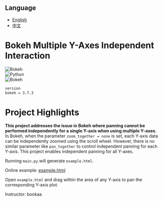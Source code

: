 ## Language

- [English](README.md)
- [中文](README_zh.md)

# Bokeh Multiple Y-Axes Independent Interaction  
![Bokeh](https://static.bokeh.org/logos/logotype.svg)  
![Python](https://img.shields.io/badge/Python-3.13.5-blue.svg)  
![Bokeh](https://img.shields.io/badge/Bokeh-3.7.3-orange.svg)  
```bash
version  
bokeh = 3.7.3  
```
# Project Highlights  
**This project addresses the issue in Bokeh where panning cannot be performed independently for a single Y-axis when using multiple Y-axes.**  
In Bokeh, when the parameter `zoom_together = none` is set, each Y-axis data can be independently zoomed using the scroll wheel. However, there is no similar parameter like `pan_together` to control independent panning for each Y-axis. This project enables independent panning for all Y-axes.  

Running `main.py` will generate `example.html`.  

Online example: [example.html](https://chenlingyu59-jpg.github.io/bokeh_Independent_axis_panning/example.html)  

Open `example.html` and drag within the area of any Y-axis to pan the corresponding Y-axis plot.  


Instructor: bookaa
